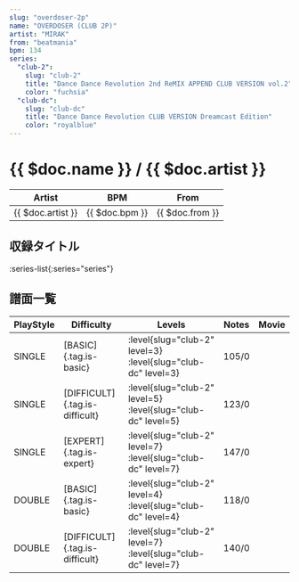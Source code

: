 ```yaml
---
slug: "overdoser-2p"
name: "OVERDOSER (CLUB 2P)"
artist: "MIRAK"
from: "beatmania"
bpm: 134
series:
  "club-2":
    slug: "club-2"
    title: "Dance Dance Revolution 2nd ReMIX APPEND CLUB VERSION vol.2"
    color: "fuchsia"
  "club-dc":
    slug: "club-dc"
    title: "Dance Dance Revolution CLUB VERSION Dreamcast Edition"
    color: "royalblue"
---
```


# {{ $doc.name }} / {{ $doc.artist }}

|Artist|BPM|From|
|------|---|----|
|{{ $doc.artist }}|{{ $doc.bpm }}|{{ $doc.from }}|

## 収録タイトル

:series-list{:series="series"}

## 譜面一覧

|PlayStyle|Difficulty|Levels|Notes|Movie|
|---------|----------|------|-----|-----|
|SINGLE|[BASIC]{.tag.is-basic}|:level{slug="club-2" level=3} :level{slug="club-dc" level=3}|105/0||
|SINGLE|[DIFFICULT]{.tag.is-difficult}|:level{slug="club-2" level=5} :level{slug="club-dc" level=5}|123/0||
|SINGLE|[EXPERT]{.tag.is-expert}|:level{slug="club-2" level=7} :level{slug="club-dc" level=7}|147/0||
|DOUBLE|[BASIC]{.tag.is-basic}|:level{slug="club-2" level=4} :level{slug="club-dc" level=4}|118/0||
|DOUBLE|[DIFFICULT]{.tag.is-difficult}|:level{slug="club-2" level=7} :level{slug="club-dc" level=7}|140/0||
